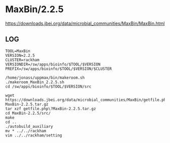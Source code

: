 MaxBin/2.2.5
========================

<https://downloads.jbei.org/data/microbial_communities/MaxBin/MaxBin.html>

LOG
---

    TOOL=MaxBin
    VERSION=2.2.5
    CLUSTER=rackham
    VERSIONDIR=/sw/apps/bioinfo/$TOOL/$VERSION
    PREFIX=/sw/apps/bioinfo/$TOOL/$VERSION/$CLUSTER

    /home/jonass/uppmax/bin/makeroom.sh
    ./makeroom_MaxBin_2.2.5.sh
    cd /sw/apps/bioinfo/$TOOL/$VERSION/src

    wget https://downloads.jbei.org/data/microbial_communities/MaxBin/getfile.php?MaxBin-2.2.5.tar.gz
    tar xzf getfile.php\?MaxBin-2.2.5.tar.gz
    cd MaxBin-2.2.5/src/
    make
    cd ..
    ./autobuild_auxiliary
    mv * ../../rackham 
    vim ../../rackham/setting
